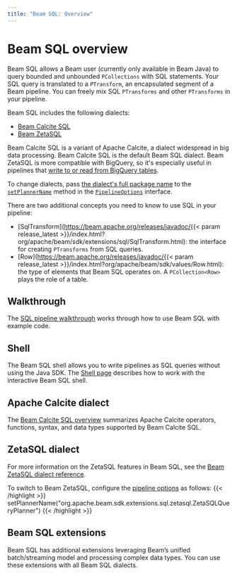 ```yaml
---
title: "Beam SQL: Overview"
---
```

<!--
Licensed under the Apache License, Version 2.0 (the "License");
you may not use this file except in compliance with the License.
You may obtain a copy of the License at

http://www.apache.org/licenses/LICENSE-2.0

Unless required by applicable law or agreed to in writing, software
distributed under the License is distributed on an "AS IS" BASIS,
WITHOUT WARRANTIES OR CONDITIONS OF ANY KIND, either express or implied.
See the License for the specific language governing permissions and
limitations under the License.
-->

# Beam SQL overview

Beam SQL allows a Beam user (currently only available in Beam Java) to query
bounded and unbounded `PCollections` with SQL statements. Your SQL query
is translated to a `PTransform`, an encapsulated segment of a Beam pipeline.
You can freely mix SQL `PTransforms` and other `PTransforms` in your pipeline.

Beam SQL includes the following dialects:

- [Beam Calcite SQL](https://calcite.apache.org)
- [Beam ZetaSQL](https://github.com/google/zetasql)

Beam Calcite SQL is a variant of Apache Calcite, a dialect widespread in
big data processing. Beam Calcite SQL is the default Beam SQL dialect. Beam ZetaSQL is more compatible with BigQuery, so it's especially useful in pipelines that [write to or read from BigQuery tables](https://beam.apache.org/releases/javadoc/current/org/apache/beam/sdk/io/gcp/bigquery/BigQueryIO.html).

To change dialects, pass [the dialect's full package name](https://beam.apache.org/releases/javadoc/current/org/apache/beam/sdk/extensions/sql/package-summary.html) to the [`setPlannerName`](https://beam.apache.org/releases/javadoc/current/org/apache/beam/sdk/extensions/sql/impl/BeamSqlPipelineOptions.html#setPlannerName-java.lang.String-) method in the [`PipelineOptions`](https://beam.apache.org/releases/javadoc/2.15.0/org/apache/beam/sdk/options/PipelineOptions.html) interface.

There are two additional concepts you need to know to use SQL in your pipeline:

 - [SqlTransform](https://beam.apache.org/releases/javadoc/{{< param release_latest >}}/index.html?org/apache/beam/sdk/extensions/sql/SqlTransform.html): the interface for creating `PTransforms` from SQL queries.
 - [Row](https://beam.apache.org/releases/javadoc/{{< param release_latest >}}/index.html?org/apache/beam/sdk/values/Row.html):
   the type of elements that Beam SQL operates on. A `PCollection<Row>` plays the role of a table.

## Walkthrough
The [SQL pipeline walkthrough](/documentation/dsls/sql/walkthrough) works through how to use Beam SQL with example code.

## Shell
The Beam SQL shell allows you to write pipelines as SQL queries without using the Java SDK. 
The [Shell page](/documentation/dsls/sql/shell) describes how to work with the interactive Beam SQL shell. 

## Apache Calcite dialect 
The [Beam Calcite SQL overview](/documentation/dsls/sql/calcite/overview) summarizes Apache Calcite operators,
functions, syntax, and data types supported by Beam Calcite SQL.

## ZetaSQL dialect
For more information on the ZetaSQL features in Beam SQL, see the [Beam ZetaSQL dialect reference](/documentation/dsls/sql/zetasql/overview).

To switch to Beam ZetaSQL, configure the [pipeline options](https://beam.apache.org/releases/javadoc/2.15.0/org/apache/beam/sdk/options/PipelineOptions.html) as follows:
{{< /highlight >}}
setPlannerName("org.apache.beam.sdk.extensions.sql.zetasql.ZetaSQLQueryPlanner")
{{< /highlight >}}

## Beam SQL extensions
Beam SQL has additional extensions leveraging Beam’s unified batch/streaming model and processing complex data types. You can use these extensions with all Beam SQL dialects.
